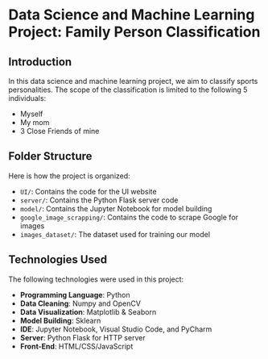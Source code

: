 # Data Science and Machine Learning Project: Family Person Classification

## Introduction

In this data science and machine learning project, we aim to classify sports personalities. The scope of the classification is limited to the following 5 individuals:

- Myself
- My mom
- 3 Close Friends of mine

## Folder Structure

Here is how the project is organized:

- `UI/`: Contains the code for the UI website
- `server/`: Contains the Python Flask server code
- `model/`: Contains the Jupyter Notebook for model building
- `google_image_scrapping/`: Contains the code to scrape Google for images
- `images_dataset/`: The dataset used for training our model

## Technologies Used

The following technologies were used in this project:

- **Programming Language**: Python
- **Data Cleaning**: Numpy and OpenCV
- **Data Visualization**: Matplotlib & Seaborn
- **Model Building**: Sklearn
- **IDE**: Jupyter Notebook, Visual Studio Code, and PyCharm
- **Server**: Python Flask for HTTP server
- **Front-End**: HTML/CSS/JavaScript


